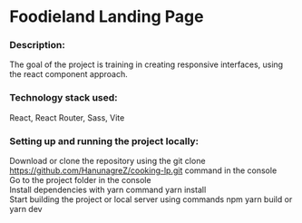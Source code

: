 # Foodieland Landing Page

### Description:
The goal of the project is training in creating responsive interfaces, using the react component approach.

### Technology stack used:
React, React Router, Sass, Vite
 
### Setting up and running the project locally:
Download or clone the repository using the git clone https://github.com/HanunagreZ/cooking-lp.git command in the console  
Go to the project folder in the console  
Install dependencies with yarn command yarn install  
Start building the project or local server using commands npm yarn build or yarn dev
